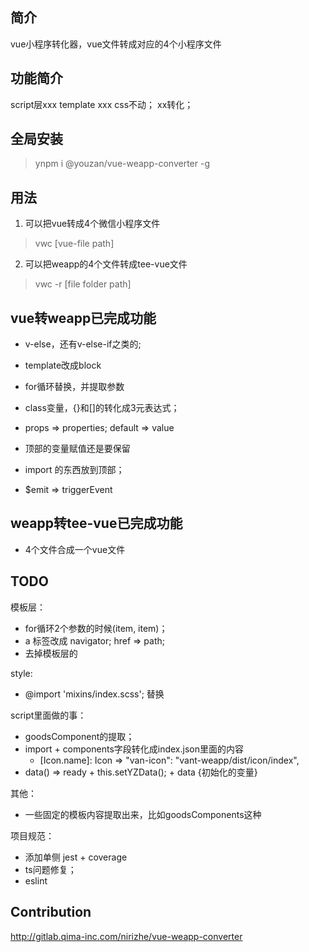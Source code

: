 ## 简介

vue小程序转化器，vue文件转成对应的4个小程序文件

## 功能简介

script层xxx
template xxx
css不动；
xx转化；

## 全局安装

> ynpm i @youzan/vue-weapp-converter -g

## 用法

1. 可以把vue转成4个微信小程序文件
> vwc [vue-file path]

2. 可以把weapp的4个文件转成tee-vue文件
> vwc -r [file folder path]

## vue转weapp已完成功能
- v-else，还有v-else-if之类的;
- template改成block
- for循环替换，并提取参数
- class变量，{}和[]的转化成3元表达式；

- props => properties; default => value
- 顶部的变量赋值还是要保留
- import 的东西放到顶部；
- $emit => triggerEvent

## weapp转tee-vue已完成功能

- 4个文件合成一个vue文件

## TODO

模板层：
- for循环2个参数的时候(item, item)；
- a 标签改成 navigator; href => path;
- 去掉模板层的

style:
- @import 'mixins/index.scss'; 替换

script里面做的事：
- goodsComponent的提取；
- import + components字段转化成index.json里面的内容
  - [Icon.name]: Icon => "van-icon": "vant-weapp/dist/icon/index",
- data() => ready + this.setYZData(); + data {初始化的变量}

其他：
- 一些固定的模板内容提取出来，比如goodsComponents这种

项目规范：
- 添加单侧 jest + coverage
- ts问题修复；
- eslint

## Contribution

http://gitlab.qima-inc.com/nirizhe/vue-weapp-converter
